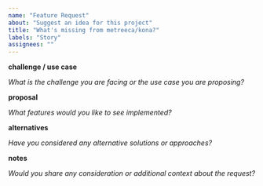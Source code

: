 ```yaml
---
name: "Feature Request"
about: "Suggest an idea for this project"
title: "What's missing from metreeca/kona?"
labels: "Story"
assignees: ""
---
```


**challenge / use case**

*What is the challenge you are facing or the use case you are proposing?*


**proposal**

*What features would you like to see implemented?*


**alternatives**

*Have you considered any alternative solutions or approaches?*


**notes**

*Would you share any consideration or additional context about the request?*
